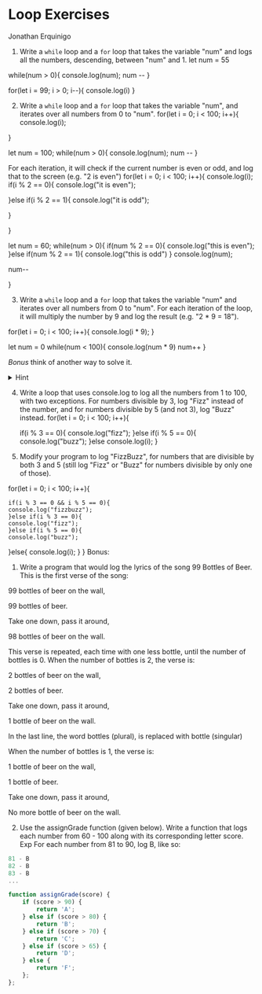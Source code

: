 # Loop Exercises
Jonathan Erquinigo


1. Write a `while` loop and a `for` loop that takes the variable "num" and logs all the numbers, descending, between "num" and 1.
let num = 55

while(num > 0){
	console.log(num);
	num --
}

for(let i = 99; i > 0; i--){
console.log(i)
}

2. Write a `while` loop and a `for` loop that takes the variable "num", and iterates over all numbers from 0 to "num".
for(let i = 0; i < 100; i++){
console.log(i);

}

let num = 100;
while(num > 0){
	console.log(num);
	num --
}

For each iteration, it will check if the current number is even or odd, and log that to the screen (e.g. "2 is even")
for(let i = 0; i < 100; i++){
console.log(i);
if(i % 2 == 0){
	console.log("it is even");

}else if(i % 2 == 1){
console.log("it is odd");

}

}


let num = 60;
while(num > 0){
  if(num % 2 == 0){
console.log("this is even");
  }else if(num % 2 == 1){
console.log("this is odd")
  }
console.log(num);

num--

}

3. Write a `while` loop and a `for` loop that takes the variable "num" and iterates over all numbers from 0 to "num".
For each iteration of the loop, it will multiply the number by 9 and log the result (e.g. "2 * 9 = 18").

for(let i = 0; i < 100; i++){
console.log(i * 9);
}

let num = 0
while(num < 100){
console.log(num * 9)
num++
}


_Bonus_ think of another way to solve it.
  <details>
    <summary>
      Hint
    </summary>
    Find the final number and increment the loop by 9.
  </details>

4. Write a loop that uses console.log to log all the numbers from 1 to 100, with two exceptions. For numbers divisible by 3, log "Fizz" instead of the number, and for numbers divisible by 5 (and not 3), log "Buzz" instead.
for(let i = 0; i < 100; i++){

	if(i % 3 == 0){
	console.log("fizz");
	}else if(i % 5 == 0){
	console.log("buzz");
	}else
console.log(i);
}



5. Modify your program to log "FizzBuzz", for numbers that are divisible by both 3 and 5 (still log "Fizz" or "Buzz" for numbers divisible by only one of those).

for(let i = 0; i < 100; i++){

	if(i % 3 == 0 && i % 5 == 0){
	console.log("fizzbuzz");
	}else if(i % 3 == 0){
	console.log("fizz");
	}else if(i % 5 == 0){
	console.log("buzz");
  }else{
console.log(i);
}
  }
Bonus:

1. Write a program that would log the lyrics of the song 99 Bottles of Beer. This is the first verse of the song:

99 bottles of beer on the wall,

99 bottles of beer.

Take one down, pass it around,

98 bottles of beer on the wall.

This verse is repeated, each time with one less bottle, until the number of bottles is 0. When the number of bottles is 2, the verse is:

2 bottles of beer on the wall,

2 bottles of beer.

Take one down, pass it around,

1 bottle of beer on the wall.

In the last line, the word bottles (plural), is  replaced with bottle (singular)

When the number of bottles is 1, the verse is:

1 bottle of beer on the wall,

1 bottle of beer.

Take one down, pass it around,

No more bottle of beer on the wall.



2. Use the assignGrade function (given below). Write a function that logs each number from 60 - 100 along with its corresponding letter score.
Exp For each number from 81 to 90, log B, like so:

```js
81 - B
82 - B
83 - B
...
```

```js
function assignGrade(score) {
    if (score > 90) {
        return 'A';
    } else if (score > 80) {
        return 'B';
    } else if (score > 70) {
        return 'C';
    } else if (score > 65) {
        return 'D';
    } else {
        return 'F';
    };
};
```
